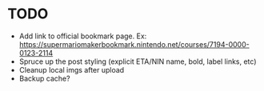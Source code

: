 # TODO

- Add link to official bookmark page. Ex: https://supermariomakerbookmark.nintendo.net/courses/7194-0000-0123-2114
- Spruce up the post styling (explicit ETA/NIN name, bold, label links, etc)
- Cleanup local imgs after upload
- Backup cache?
